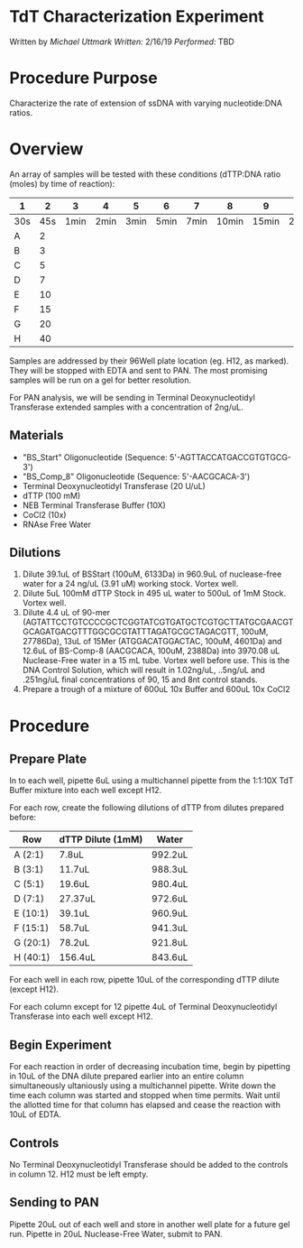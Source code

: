 # TdT Characterization Experiment
Written by *Michael Uttmark*
*Written:* 2/16/19 *Performed:* TBD

Procedure Purpose
=================

Characterize the rate of extension of ssDNA with varying nucleotide:DNA
ratios.

Overview
========

An array of samples will be tested with these conditions (dTTP:DNA ratio
(moles) by time of reaction):

|1  | 2|3|4|5|6|7|8|9|10|11|12|
|---|---|----|----|----|----|----|-----|-----|-----|-----|--------|
|30s|45s|1min|2min|3min|5min|7min|10min|15min|20min|30min|Controls|
|A  | 2 ||||||||||
|B  | 3 ||||||||||
|C  | 5 ||||||||||
|D  | 7 ||||||||||
|E  | 10||||||||||
|F  | 15||||||||||
|G  | 20||||||||||
|H  | 40|||||||||H12                                                          |

Samples are addressed by their 96Well plate location (eg. H12, as marked).
They will be stopped with EDTA and sent to PAN. The most promising samples will be run on a gel for better resolution.

For PAN analysis, we will be sending in Terminal Deoxynucleotidyl Transferase extended samples with a concentration of 2ng/uL.

## Materials

-   "BS\_Start\" Oligonucleotide (Sequence: 5'-AGTTACCATGACCGTGTGCG-3')
-   "BS\_Comp\_8\" Oligonucleotide (Sequence: 5'-AACGCACA-3')
-   Terminal Deoxynucleotidyl Transferase (20 U/uL)
-   dTTP (100 mM)
-   NEB Terminal Transferase Buffer (10X)
-   CoCl2 (10x)
-   RNAse Free Water

## Dilutions
1. Dilute 39.1uL of BSStart (100uM, 6133Da) in 960.9uL of nuclease-free water for a 24 ng/uL (3.91 uM) working stock. Vortex well.
2. Dilute 5uL 100mM dTTP Stock in 495 uL water to 500uL of 1mM Stock. Vortex well.
4. Dilute 4.4 uL of 90-mer (AGTATTCCTGTCCCCGCTCGGTATCGTGATGCTCGTGCTTATGCGAACGTGCAGATGACGTTTGGCGCGTATTTAGATGCGCTAGACGTT, 100uM, 27786Da), 13uL of 15Mer (ATGGACATGGACTAC, 100uM, 4601Da) and 12.6uL of BS-Comp-8 (AACGCACA, 100uM, 2388Da) into 3970.08 uL Nuclease-Free water in a 15 mL tube. Vortex well before use. This is the DNA Control Solution, which will result in 1.02ng/uL, ..5ng/uL and .251ng/uL final concentrations of 90, 15 and 8nt control stands.
5. Prepare a trough of a mixture of 600uL 10x Buffer and 600uL 10x CoCl2

Procedure
=========

Prepare Plate
-------------

In to each well, pipette 6uL using a multichannel pipette from the 1:1:10X TdT Buffer mixture into each well except H12.

For each row, create the following dilutions of dTTP from dilutes
prepared before:

|Row       |dTTP Dilute (1mM)| Water     |
|----------|-----------------|-----------|
|A (2:1)   | 7.8uL           | 992.2uL   |
|B (3:1)   | 11.7uL          | 988.3uL   |
|C (5:1)   | 19.6uL          | 980.4uL   |
|D (7:1)   | 27.37uL         | 972.6uL   |
|E (10:1)  | 39.1uL          | 960.9uL   |
|F (15:1)  | 58.7uL          | 941.3uL   |
|G (20:1)  | 78.2uL          | 921.8uL   |
|H (40:1)  | 156.4uL         | 843.6uL   |

For each well in each row, pipette 10uL of the corresponding dTTP dilute (except H12).

For each column except for 12 pipette 4uL of Terminal Deoxynucleotidyl Transferase into each well except H12.

## Begin Experiment
For each reaction in order of decreasing incubation time, begin by pipetting in 10uL of the DNA dilute prepared earlier into an entire column simultaneously ultaniously using a multichannel pipette. Write down the time each column was started and stopped when time permits. Wait until the allotted time for that column has elapsed and cease the reaction with 10uL of EDTA.

## Controls
No Terminal Deoxynucleotidyl Transferase should be added to the controls in column 12. H12 must be left empty.

## Sending to PAN
Pipette 20uL out of each well and store in another well plate for a future gel run. Pipette in 20uL Nuclease-Free Water, submit to PAN.
